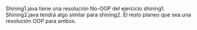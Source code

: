 Shining1.java tiene una resolución No-OOP del ejercicio shining1. Shining2.java tendrá algo similar para shining2. El resto planeo que sea una resolución OOP para ambos.